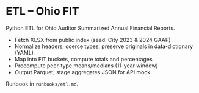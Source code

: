 # ETL – Ohio FIT

Python ETL for Ohio Auditor Summarized Annual Financial Reports.

- Fetch XLSX from public index (seed: City 2023 & 2024 GAAP)
- Normalize headers, coerce types, preserve originals in data-dictionary (YAML)
- Map into FIT buckets, compute totals and percentages
- Precompute peer-type means/medians (11-year window)
- Output Parquet; stage aggregates JSON for API mock

Runbook in `runbooks/etl.md`.
